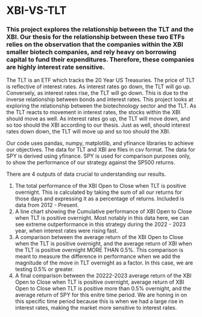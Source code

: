 # XBI-VS-TLT

### This project explores the relationship between the TLT and the XBI. Our thesis for the relationship between these two ETFs relies on the observation that the companies within the XBI smaller biotech companies, and rely heavy on borrowing capital to fund their expenditures. Therefore, these companies are highly interest rate sensitive.

The TLT is an ETF which tracks the 20 Year US Treasuries. The price of TLT is reflective of interest rates. As interest rates go down, the TLT will go up. Conversely, as interest rates rise, the TLT will go down. This is due to the inverse relationship between bonds and interest rates. This project looks at exploring the relationship between the biotechnology sector and the TLT. As the TLT reacts to movement in interest rates, the stocks within the XBI should move as well. As interest rates go up, the TLT will move down, and so too should the XBI according to our thesis. Just as well, should interest rates down down, the TLT will move up and so too should the XBI. 

Our code uses pandas, numpy, matplotlib, and yfinance libraries to achieve our objectives. The data for TLT and XBI are files in csv format. The data for SPY is derived using yfinance. SPY is used for comparison purposes only, to show the performance of our strategy against the SP500 returns.

There are 4 outputs of data crucial to understanding our results.
1) The total performance of the XBI Open to Close when TLT is positive overnight. This is calculated by taking the sum of all our returns for those days and expressing it as a percentage of returns. Included is data from 2012 - Present.
2) A line chart showing the Cumulative performance of XBI Open to Close when TLT is positive overnight. Most notably in this data here, we can see extreme outperformance in this strategy during the 2022 - 2023 year, when interest rates were rising fast.
3) A comparison between the average return of the XBI Open to Close when the TLT is positive overnight, and the average return of XBI when the TLT is positive overnight MORE THAN 0.5%. This comparison is meant to measure the difference in performance when we add the magnitude of the move in TLT overnight as a factor. In this case, we are testing 0.5% or greater. 
4) A final comparison between the 20222-2023 average return of the XBI Open to Close when TLT is positive overnight, average return of XBI Open to Close when TLT is positive more than 0.5% overnight, and the average return of SPY for this enitre time period. We are honing in on this specific time period because this is when we had a large rise in interest rates, making the market more sensitive to interest rates. 
